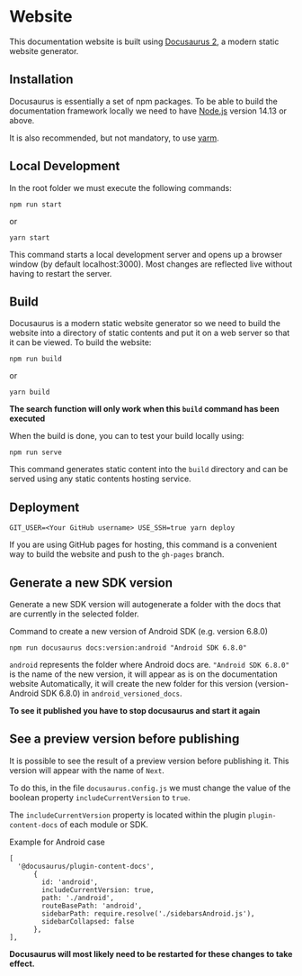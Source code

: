 # Website

This documentation website is built using [Docusaurus 2](https://docusaurus.io/), a modern static website generator.

## Installation

Docusaurus is essentially a set of npm packages.
To be able to build the documentation framework locally we need to have [Node.js](https://nodejs.org/en/download/) version 14.13 or above.

It is also recommended, but not mandatory, to use [yarm](https://classic.yarnpkg.com/lang/en/docs/install/#mac-stable).

## Local Development

In the root folder we must execute the following commands:

```console
npm run start
```
or 
```console
yarn start
```
This command starts a local development server and opens up a browser window (by default localhost:3000). Most changes are reflected live without having to restart the server.

## Build
Docusaurus is a modern static website generator so we need to build the website into a directory of static contents and put it on a web server so that it can be viewed. To build the website:

```console
npm run build
```
or

```console
yarn build
```
**The search function will only work when this `build` command has been executed**

When the build is done, you can to test your build locally using:

```console
npm run serve
```


This command generates static content into the `build` directory and can be served using any static contents hosting service.

## Deployment

```console
GIT_USER=<Your GitHub username> USE_SSH=true yarn deploy
```

If you are using GitHub pages for hosting, this command is a convenient way to build the website and push to the `gh-pages` branch.


## Generate a new SDK version
Generate a new SDK version will autogenerate a folder with the docs that are currently in the selected folder.

Command to create a new version of Android SDK (e.g. version 6.8.0)

```console
npm run docusaurus docs:version:android "Android SDK 6.8.0"
```

`android` represents the folder where Android docs are. `"Android SDK 6.8.0"` is the name of the new version, it will appear as is on the documentation website
Automatically, it will create the new folder for this version (version-Android SDK 6.8.0) in `android_versioned_docs`. 

**To see it published you have to stop docusaurus and start it again**


## See a preview version before publishing
It is possible to see the result of a preview version before publishing it.
This version will appear with the name of `Next`.


To do this, in the file `docusaurus.config.js` we must change the value of the boolean property `includeCurrentVersion` to `true`.

The `includeCurrentVersion` property is located within the plugin `plugin-content-docs` of each module or SDK.

Example for Android case

```
[
  '@docusaurus/plugin-content-docs',
      {
        id: 'android',
        includeCurrentVersion: true,
        path: './android',
        routeBasePath: 'android',
        sidebarPath: require.resolve('./sidebarsAndroid.js'),
        sidebarCollapsed: false
      },
],
```

**Docusaurus will most likely need to be restarted for these changes to take effect.**